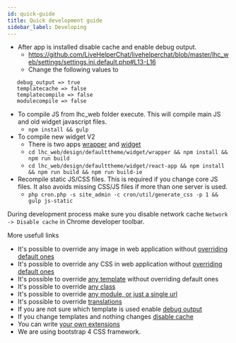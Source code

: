```yaml
---
id: quick-guide
title: Quick development guide
sidebar_label: Developing
---
```


 * After app is installed disable cache and enable debug output. 
   * https://github.com/LiveHelperChat/livehelperchat/blob/master/lhc_web/settings/settings.ini.default.php#L13-L16
   * Change the following values to
```
   debug_output => true
   templatecache => false
   templatecompile => false
   modulecompile => false
```
 * To compile JS from lhc_web folder execute. This will compile main JS and old widget javascript files.
   * `npm install && gulp`
 * To compile new widget V2
   * There is two apps [wrapper](https://github.com/LiveHelperChat/livehelperchat/tree/master/lhc_web/design/defaulttheme/widget/wrapper) and [widget](https://github.com/LiveHelperChat/livehelperchat/tree/master/lhc_web/design/defaulttheme/widget/react-app)
   * `cd lhc_web/design/defaulttheme/widget/wrapper && npm install && npm run build`
   * `cd lhc_web/design/defaulttheme/widget/react-app && npm install && npm run build && npm run build-ie`
 * Recompile static JS/CSS files. This is required if you change core JS files. It also avoids missing CSS/JS files if more than one server is used.
   * `php cron.php -s site_admin -c cron/util/generate_css -p 1 && gulp js-static`
    
During development process make sure you disable network cache `Network -> Disable cache` in Chrome developer toolbar.

More usefull links

* It's possible to override any image in web application without [overriding default ones](development/unbrand.md#how-to-change-logo)
* It's possible to override any CSS in web application without [overriding default ones](development/unbrand.md)
* It's possible to override [any template](extending/overriding-templates.md) without overriding default ones
* It's possible to override [any class](development/override-class.md)
* It's possible to override [any module, or just a single url](extending/override-module.md)
* It's possible to override [translations](language.md#how-to-override-default-translations)
* If you are not sure which template is used enable [debug output](debug.md)
* If you change templates and nothing changes [disable cache](debug.md#disabling-cache)
* You can write [your own extensions](extending/writing-extension.md)
* We are using bootstrap 4 CSS framework.